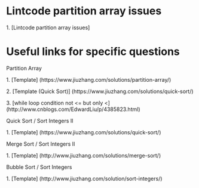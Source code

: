 # Lintcode partition array issues
<p>1. [Lintcode partition array issues]

# Useful links for specific questions
<p>Partition Array
<p>1. [Template] (https://www.jiuzhang.com/solutions/partition-array/)
<p>2. [Template (Quick Sort)] (https://www.jiuzhang.com/solutions/quick-sort/)
<p>3. [while loop condition not <= but only <] (http://www.cnblogs.com/EdwardLiu/p/4385823.html)

<p>Quick Sort / Sort Integers II
<p>1. [Template] (https://www.jiuzhang.com/solutions/quick-sort/)

<p>Merge Sort / Sort Integers II
<p>1. [Template] (http://www.jiuzhang.com/solutions/merge-sort/)

<p>Bubble Sort / Sort Integers
<p>1. [Template] (http://www.jiuzhang.com/solution/sort-integers/)
